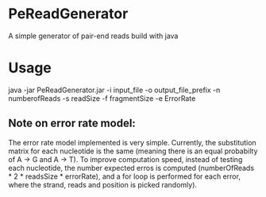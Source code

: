 # PeReadGenerator
A simple generator of pair-end reads build with java 


# Usage 

java -jar PeReadGenerator.jar -i input_file -o output_file_prefix -n numberofReads -s readSize -f fragmentSize -e ErrorRate 


## Note on error rate model: 
The error rate model implemented is very simple. Currently, the substitution matrix for each nucleotide is the same (meaning there is an equal probabilty of A -> G and A -> T).
To improve computation speed, instead of testing each nucleotide, the number expected erros is computed (numberOfReads * 2 * readsSize * errorRate), and a for loop is performed for each error, where the strand, reads and position is picked randomly).
